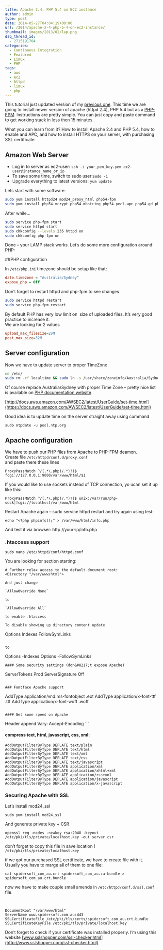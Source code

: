 ```yaml
---
title: Apache 2.4, PHP 5.4 on EC2 instance
author: admin
type: post
date: 2014-05-27T04:04:19+00:00
url: /2014/apache-2-4-php-5-4-on-ec2-instance/
thumbnail: images/2013/02/lap.png
dsq_thread_id:
  - 2715191704
categories:
  - Continuous Integration
  - Featured
  - Linux
  - PHP
tags:
  - aws
  - ec2
  - httpd
  - linux
  - php
---
```


This tutorial just updated version of my [previous one][1]. This time we are going to install newer version of apache (httpd 2.4), PHP 5.4 but as a [PHP-FPM](https://wiki.apache.org/httpd/PHP-FPM). Instructions are pretty simple. You can just copy and paste command to get working stack in less then 15 minutes.

What you can learn from it? How to install Apache 2.4 and PHP 5.4, how to enable and APC, and how to install HTTPS on your server, with purchasing SSL certificate.

<!--more-->


## Amazon Web Server

* Log in to server as ec2-user: `ssh -i your_pem_key.pem ec2-user@instance_name_or_ip`
* To save some time, switch to sudo user:`sudo -i`
* Upgrade everything to latest versions: `yum update`

Lets start with some software:

```bash
sudo yum install httpd24 mod24_proxy_html php54-fpm 
sudo yum install php54-mcrypt php54-mbstring php54-pecl-apc php54-gd php54-mysql php54-xml
```

After while&#8230;

```bash
sudo service php-fpm start
sudo service httpd start
sudo chkconfig --levels 235 httpd on
sudo chkconfig php-fpm on
```

Done &#8211; your LAMP stack works. Let&#8217;s do some more configuration around PHP:

##PHP configuration

In `/etc/php.ini` timezone should be setup like that:

```ini
date.timezone = "Australia/Sydney"
expose_php = Off
```

Don&#8217;t forget to restart httpd and php-fpm to see changes

```bash
sudo service httpd restart
sudo service php-fpm restart
```

By default PHP has very low limit on  size of uploaded files. It&#8217;s very good practice to increase it.  
We are looking for 2 values

```ini
upload_max_filesize=20M
post_max_size=32M
```

## Server configuration

Now we have to update server to proper TimeZone

```bash
cd /etc/
sudo rm -rf localtime && sudo ln -s /usr/share/zoneinfo/Australia/Sydney localtime
```

Of course replace Australia/Sydney with proper Time Zone &#8211; pretty nice list is available on [PHP documentation website](https://www.php.net/manual/en/timezones.php).

[http://docs.aws.amazon.com/AWSEC2/latest/UserGuide/set-time.html](https://docs.aws.amazon.com/AWSEC2/latest/UserGuide/set-time.html)

Good idea is to update time on the server straight away using command

`sudo ntpdate -u pool.ntp.org`

## Apache configuration

We have to push our PHP files from Apache to PHP-FPM deamon.  
Create file `/etc/httpd/conf.d/proxy.conf`  
and paste there these lines

`ProxyPassMatch ^/(.*\.php(/.*)?)$ fcgi://127.0.0.1:9000/var/www/html/$1`

If you would like to use sockets instead of TCP connection, yo ucan set it up like this:

`ProxyPassMatch ^/(.*\.php(/.*)?)$ unix:/var/run/php-sock|fcgi://localhost/var/www/html`

Restart Apache again &#8211; sudo service httpd restart and try again using test:

`echo "<?php phpinfo();" > /var/www/html/info.php`

And test it via browser: http://your-ip/info.php

### .htaccess support

`sudo nano /etc/httpd/conf/httpd.conf`  

You are looking for section starting:

```
# Further relax access to the default document root:
<Directory "/var/www/html">
```
```
And just change  

`AllowOverride None`  

to  

`AllowOverride All`  

to enable .htaccess  

To disable showing up directory content update

```
Options Indexes FollowSymLinks
```

to

```
Options -Indexes 
Options -FollowSymLinks
```
#### Some security settings (don&#8217;t expose Apache)

```
ServerTokens Prod
ServerSignature Off
```

### Fontface Apache support

```
AddType application/vnd.ms-fontobject .eot
AddType application/x-font-ttf .ttf
AddType application/x-font-woff .woff
```

#### Get some speed on Apache

```
<IfModule mod_headers.c>
  <FilesMatch "\.(js|css|xml|gz)$">
    Header append Vary: Accept-Encoding
</FilesMatch>
</IfModule>
```

#### compress text, html, javascript, css, xml:

```
AddOutputFilterByType DEFLATE text/plain
AddOutputFilterByType DEFLATE text/html
AddOutputFilterByType DEFLATE text/xml
AddOutputFilterByType DEFLATE text/css
AddOutputFilterByType DEFLATE text/javascript
AddOutputFilterByType DEFLATE application/xml
AddOutputFilterByType DEFLATE application/xhtml+xml
AddOutputFilterByType DEFLATE application/rss+xml
AddOutputFilterByType DEFLATE application/javascript
AddOutputFilterByType DEFLATE application/x-javascript
```

### Securing Apache with SSL

Let&#8217;s install mod24_ssl

```
sudo yum install mod24_ssl
```

And generate private key + CSR

```
openssl req -nodes -newkey rsa:2048 -keyout /etc/pki/tls/private/localhost.key -out server.csr
```

don&#8217;t forget to copy this file in save location ! `/etc/pki/tls/private/localhost.key`

if we got our purchased SSL certificate, we have to create file with it. Usually you have to marge all of them to one file:

`cat spidersoft_com_au.crt spidersoft_com_au.ca-bundle > spidersoft_com_au.crt.bundle`

now we have to make couple small amends in `/etc/httpd/conf.d/ssl.conf` file.

&nbsp;

```
DocumentRoot "/var/www/html"
ServerName www.spidersoft.com.au:443
SSLCertificateFile /etc/pki/tls/certs/spidersoft_com_au.crt.bundle
SSLCertificateKeyFile /etc/pki/tls/private/localhost.key
```
Don’t forget to check if your certificate was installed properly. I’m using this website [www.sslshopper.com/ssl-checker.html](http://www.sslshopper.com/ssl-checker.html)

 [1]: /2013/apache-php-config-boilerplate/ "Amazon EC2 – Installing Apache and PHP boilerplate"